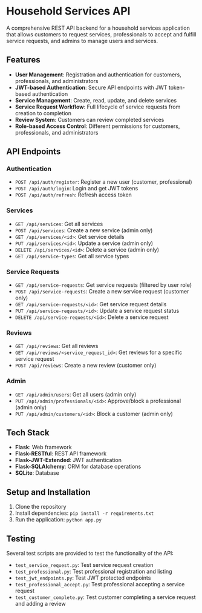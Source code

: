 # Household Services API

A comprehensive REST API backend for a household services application that allows customers to request services, professionals to accept and fulfill service requests, and admins to manage users and services.

## Features

- **User Management**: Registration and authentication for customers, professionals, and administrators
- **JWT-based Authentication**: Secure API endpoints with JWT token-based authentication
- **Service Management**: Create, read, update, and delete services
- **Service Request Workflow**: Full lifecycle of service requests from creation to completion
- **Review System**: Customers can review completed services
- **Role-based Access Control**: Different permissions for customers, professionals, and administrators

## API Endpoints

### Authentication

- `POST /api/auth/register`: Register a new user (customer, professional)
- `POST /api/auth/login`: Login and get JWT tokens
- `POST /api/auth/refresh`: Refresh access token

### Services

- `GET /api/services`: Get all services
- `POST /api/services`: Create a new service (admin only)
- `GET /api/services/<id>`: Get service details
- `PUT /api/services/<id>`: Update a service (admin only)
- `DELETE /api/services/<id>`: Delete a service (admin only)
- `GET /api/service-types`: Get all service types

### Service Requests

- `GET /api/service-requests`: Get service requests (filtered by user role)
- `POST /api/service-requests`: Create a new service request (customer only)
- `GET /api/service-requests/<id>`: Get service request details
- `PUT /api/service-requests/<id>`: Update a service request status
- `DELETE /api/service-requests/<id>`: Delete a service request

### Reviews

- `GET /api/reviews`: Get all reviews
- `GET /api/reviews/<service_request_id>`: Get reviews for a specific service request
- `POST /api/reviews`: Create a new review (customer only)

### Admin

- `GET /api/admin/users`: Get all users (admin only)
- `PUT /api/admin/professionals/<id>`: Approve/block a professional (admin only)
- `PUT /api/admin/customers/<id>`: Block a customer (admin only)

## Tech Stack

- **Flask**: Web framework
- **Flask-RESTful**: REST API framework
- **Flask-JWT-Extended**: JWT authentication
- **Flask-SQLAlchemy**: ORM for database operations
- **SQLite**: Database

## Setup and Installation

1. Clone the repository
2. Install dependencies: `pip install -r requirements.txt`
3. Run the application: `python app.py`

## Testing

Several test scripts are provided to test the functionality of the API:

- `test_service_request.py`: Test service request creation
- `test_professional.py`: Test professional registration and listing
- `test_jwt_endpoints.py`: Test JWT protected endpoints
- `test_professional_accept.py`: Test professional accepting a service request
- `test_customer_complete.py`: Test customer completing a service request and adding a review 